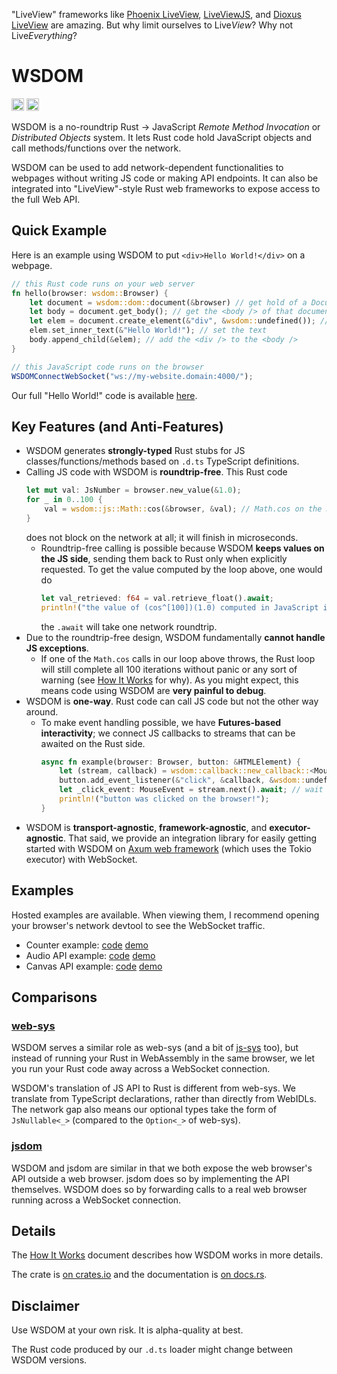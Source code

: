 "LiveView" frameworks like [Phoenix LiveView](https://github.com/phoenixframework/phoenix_live_view), [LiveViewJS](https://www.liveviewjs.com/), and [Dioxus LiveView](https://dioxuslabs.com/learn/0.5/reference/liveview) are amazing. But why limit ourselves to Live*View*? Why not Live*Everything*?

# WSDOM

[<img alt="crates.io" src="https://img.shields.io/crates/v/wsdom?style=for-the-badge" height="20">](https://crates.io/crates/wsdom)
[<img alt="crates.io" src="https://img.shields.io/docsrs/wsdom?style=for-the-badge" height="20">](https://docs.rs/wsdom)

WSDOM is a no-roundtrip Rust → JavaScript *Remote Method Invocation* or *Distributed Objects* system.
It lets Rust code hold JavaScript objects and call methods/functions over the network.

WSDOM can be used to add network-dependent functionalities to webpages without writing JS code or making API endpoints. It can also be integrated into "LiveView"-style Rust web frameworks to expose access to the full Web API.

## Quick Example
Here is an example using WSDOM to put `<div>Hello World!</div>` on a webpage.
```rust
// this Rust code runs on your web server
fn hello(browser: wsdom::Browser) {
    let document = wsdom::dom::document(&browser) // get hold of a Document object
    let body = document.get_body(); // get the <body /> of that document object
    let elem = document.create_element(&"div", &wsdom::undefined()); // create a <div />
    elem.set_inner_text(&"Hello World!"); // set the text
    body.append_child(&elem); // add the <div /> to the <body />
}
```
```js
// this JavaScript code runs on the browser
WSDOMConnectWebSocket("ws://my-website.domain:4000/");
```

Our full "Hello World!" code is available [here](/examples/hello/src/main.rs).

## Key Features (and Anti-Features)
-   WSDOM generates **strongly-typed** Rust stubs for JS classes/functions/methods based on `.d.ts` TypeScript definitions.
-   Calling JS code with WSDOM is **roundtrip-free**. This Rust code
    ```rust
    let mut val: JsNumber = browser.new_value(&1.0);
    for _ in 0..100 {
        val = wsdom::js::Math::cos(&browser, &val); // Math.cos on the JS side
    }
    ```
    does not block on the network at all; it will finish in microseconds.
    -   Roundtrip-free calling is possible because WSDOM **keeps values on the JS side**, sending them back to Rust only when explicitly requested.
        To get the value computed by the loop above, one would do
        ```rust
        let val_retrieved: f64 = val.retrieve_float().await;
        println!("the value of (cos^[100])(1.0) computed in JavaScript is {val_retrieved}");
        ```
        the `.await` will take one network roundtrip.
-   Due to the roundtrip-free design, WSDOM fundamentally **cannot handle JS exceptions**.
    -   If one of the `Math.cos` calls in our loop above throws,
        the Rust loop will still complete all 100 iterations without panic or any sort of warning (see [How It Works](how-it-works.md) for why).
        As you might expect, this means code using WSDOM are **very painful to debug**.
-   WSDOM is **one-way**. Rust code can call JS code but not the other way around.
    -   To make event handling possible, we have **Futures-based interactivity**;
        we connect JS callbacks to streams that can be awaited on the Rust side.
        ```rust
        async fn example(browser: Browser, button: &HTMLElement) {
            let (stream, callback) = wsdom::callback::new_callback::<MouseEvent>(&browser);
            button.add_event_listener(&"click", &callback, &wsdom::undefined());
            let _click_event: MouseEvent = stream.next().await; // wait for the Stream to yield
            println!("button was clicked on the browser!");
        }
        ```
-   WSDOM is **transport-agnostic**, **framework-agnostic**, and **executor-agnostic**.
    That said, we provide an integration library for easily getting started with WSDOM on
    [Axum web framework](https://github.com/tokio-rs/axum/) (which uses the Tokio executor) with WebSocket.

## Examples
Hosted examples are available.
When viewing them, I recommend opening your browser's network devtool to see the WebSocket traffic.
- Counter example: [code](/examples/many-examples/src/counter.rs) [demo](http://141.145.215.129:4000/counter)
- Audio API example: [code](/examples/many-examples/src/audio.rs) [demo](http://141.145.215.129:4000/audio)
- Canvas API example: [code](/examples/many-examples/src/canvas.rs) [demo](http://141.145.215.129:4000/canvas)

## Comparisons
### [web-sys](https://docs.rs/web-sys/latest/web_sys/)
WSDOM serves a similar role as web-sys (and a bit of [js-sys](https://docs.rs/js-sys/latest/js_sys/) too),
but instead of running your Rust in WebAssembly in the same browser,
we let you run your Rust code away across a WebSocket connection.

WSDOM's translation of JS API to Rust is different from web-sys.
We translate from TypeScript declarations, rather than directly from WebIDLs.
The network gap also means our optional types take the form of `JsNullable<_>` (compared to the `Option<_>` of web-sys).

### [jsdom](https://github.com/jsdom/jsdom)
WSDOM and jsdom are similar in that we both expose the web browser's API outside a web browser.
jsdom does so by implementing the API themselves.
WSDOM does so by forwarding calls to a real web browser running across a WebSocket connection.

## Details
The [How It Works](how-it-works.md) document describes how WSDOM works in more details.

The crate is [on crates.io](https://crates.io/crates/wsdom) and the documentation is [on docs.rs](https://docs.rs/wsdom/latest).

## Disclaimer

Use WSDOM at your own risk. It is alpha-quality at best.

The Rust code produced by our `.d.ts` loader might change between WSDOM versions.

